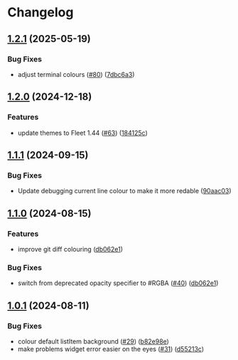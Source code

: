 # Changelog

## [1.2.1](https://github.com/catppuccin/fleet/compare/v1.2.0...v1.2.1) (2025-05-19)


### Bug Fixes

* adjust terminal colours ([#80](https://github.com/catppuccin/fleet/issues/80)) ([7dbc6a3](https://github.com/catppuccin/fleet/commit/7dbc6a336b596f6d6413b39b42ff3e6a001ee58d))

## [1.2.0](https://github.com/catppuccin/fleet/compare/v1.1.1...v1.2.0) (2024-12-18)


### Features

* update themes to Fleet 1.44 ([#63](https://github.com/catppuccin/fleet/issues/63)) ([184125c](https://github.com/catppuccin/fleet/commit/184125c3eeaa4d977f13edccc95efc6ae654e29d))

## [1.1.1](https://github.com/catppuccin/fleet/compare/v1.1.0...v1.1.1) (2024-09-15)


### Bug Fixes

* Update debugging current line colour to make it more redable ([90aac03](https://github.com/catppuccin/fleet/commit/90aac03ac39a7ebaaec845f59d7b40bbbb97f9bb))

## [1.1.0](https://github.com/catppuccin/fleet/compare/v1.0.1...v1.1.0) (2024-08-15)


### Features

* improve git diff colouring ([db062e1](https://github.com/catppuccin/fleet/commit/db062e16dba7f22fc03a0a46a7e64d4217c53c62))


### Bug Fixes

* switch from deprecated opacity specifier to #RGBA ([#40](https://github.com/catppuccin/fleet/issues/40)) ([db062e1](https://github.com/catppuccin/fleet/commit/db062e16dba7f22fc03a0a46a7e64d4217c53c62))

## [1.0.1](https://github.com/catppuccin/fleet/compare/v1.0.0...v1.0.1) (2024-08-11)


### Bug Fixes

* colour default listItem background ([#29](https://github.com/catppuccin/fleet/issues/29)) ([b82e98e](https://github.com/catppuccin/fleet/commit/b82e98e5772355bdb5ad5557c32d8ace8c82a3bf))
* make problems widget error easier on the eyes ([#31](https://github.com/catppuccin/fleet/issues/31)) ([d55213c](https://github.com/catppuccin/fleet/commit/d55213c06577077807df43c55876a2c562fd2230))
